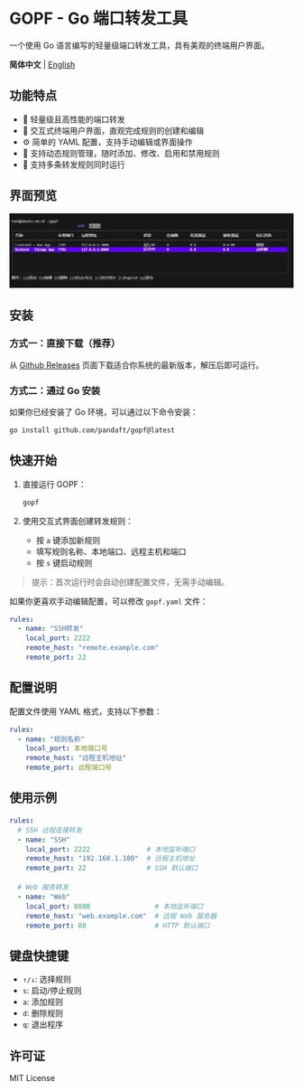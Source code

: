 # GOPF - Go 端口转发工具

一个使用 Go 语言编写的轻量级端口转发工具，具有美观的终端用户界面。

**简体中文** | [English](README.EN.md)

## 功能特点

- 🚀 轻量级且高性能的端口转发
- 🎨 交互式终端用户界面，直观完成规则的创建和编辑
- ⚙️ 简单的 YAML 配置，支持手动编辑或界面操作
- 🔄 支持动态规则管理，随时添加、修改、启用和禁用规则
- 🔌 支持多条转发规则同时运行

## 界面预览

![终端界面预览](https://raw.githubusercontent.com/Pandaft/static-files/refs/heads/main/repo/gopf/images/zh.webp)

## 安装

### 方式一：直接下载（推荐）

从 [Github Releases](https://github.com/pandaft/gopf/releases) 页面下载适合你系统的最新版本，解压后即可运行。

### 方式二：通过 Go 安装

如果你已经安装了 Go 环境，可以通过以下命令安装：

```bash
go install github.com/pandaft/gopf@latest
```

## 快速开始

1. 直接运行 GOPF：

    ```bash
    gopf
    ```

2. 使用交互式界面创建转发规则：
   - 按 `a` 键添加新规则
   - 填写规则名称、本地端口、远程主机和端口
   - 按 `s` 键启动规则

> 提示：首次运行时会自动创建配置文件，无需手动编辑。

如果你更喜欢手动编辑配置，可以修改 `gopf.yaml` 文件：

```yaml
rules:
  - name: "SSH转发"
    local_port: 2222
    remote_host: "remote.example.com"
    remote_port: 22
```

## 配置说明

配置文件使用 YAML 格式，支持以下参数：

```yaml
rules:
  - name: "规则名称"
    local_port: 本地端口号
    remote_host: "远程主机地址"
    remote_port: 远程端口号
```

## 使用示例

```yaml
rules:
  # SSH 远程连接转发
  - name: "SSH"
    local_port: 2222              # 本地监听端口
    remote_host: "192.168.1.100"  # 远程主机地址
    remote_port: 22               # SSH 默认端口

  # Web 服务转发
  - name: "Web"
    local_port: 8080                # 本地监听端口
    remote_host: "web.example.com"  # 远程 Web 服务器
    remote_port: 80                 # HTTP 默认端口
```

## 键盘快捷键

- `↑/↓`: 选择规则
- `s`: 启动/停止规则
- `a`: 添加规则
- `d`: 删除规则
- `q`: 退出程序

## 许可证

MIT License